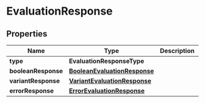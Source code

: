 

# EvaluationResponse


## Properties

| Name | Type | Description | Notes |
|------------ | ------------- | ------------- | -------------|
|**type** | **EvaluationResponseType** |  |  |
|**booleanResponse** | [**BooleanEvaluationResponse**](BooleanEvaluationResponse.md) |  |  [optional] |
|**variantResponse** | [**VariantEvaluationResponse**](VariantEvaluationResponse.md) |  |  [optional] |
|**errorResponse** | [**ErrorEvaluationResponse**](ErrorEvaluationResponse.md) |  |  [optional] |



